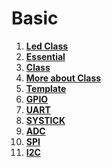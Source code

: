 # Basic

1.  **[Led Class](led_class/)**
2.  **[Essential](essential/)**
3.  **[Class](class/)**
4.  **[More about Class](class_more/)**
5.  **[Template](template/)**
6.  **[GPIO](gpio/)**
7.  **[UART](uart/)**
8.  **[SYSTICK](systick/)**
9.  **[ADC](adc/)**
10. **[SPI](spi/)**
11. **[I2C](i2c/)**
